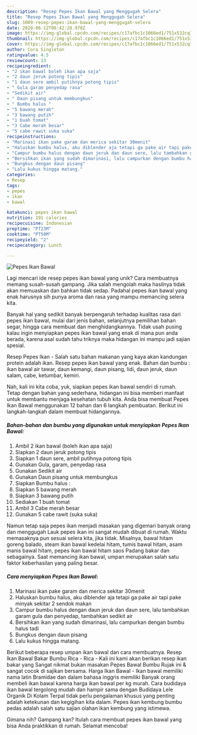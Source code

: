 ```yaml
---
description: "Resep Pepes Ikan Bawal yang Menggugah Selera"
title: "Resep Pepes Ikan Bawal yang Menggugah Selera"
slug: 1009-resep-pepes-ikan-bawal-yang-menggugah-selera
date: 2020-06-12T06:42:28.978Z
image: https://img-global.cpcdn.com/recipes/c17afbc1c1066ed1/751x532cq70/pepes-ikan-bawal-foto-resep-utama.jpg
thumbnail: https://img-global.cpcdn.com/recipes/c17afbc1c1066ed1/751x532cq70/pepes-ikan-bawal-foto-resep-utama.jpg
cover: https://img-global.cpcdn.com/recipes/c17afbc1c1066ed1/751x532cq70/pepes-ikan-bawal-foto-resep-utama.jpg
author: Cora Singleton
ratingvalue: 4.5
reviewcount: 13
recipeingredient:
- "2 ikan bawal boleh ikan apa saja"
- "2 daun jeruk potong tipis"
- "1 daun sere ambil putihnya potong tipis"
- " Gula garam penyedap rasa"
- "Sedikit air"
- " Daun pisang untuk membungkus"
- " Bumbu halus "
- "5 bawang merah"
- "3 bawang putih"
- "1 buah tomat"
- "3 Cabe merah besar"
- "5 cabe rawit suka suka"
recipeinstructions:
- "Marinasi ikan pake garam dan merica sekitar 30menit"
- "Haluskan bumbu halus, aku diblender aja tetapi ga pake air tapi pake minyak sekitar 2 sendok makan"
- "Campur bumbu halus dengan daun jeruk dan daun sere, lalu tambahkan garam gula dan penyedap, tambahkan sedikit air"
- "Bersihkan ikan yang sudah dimarinasi, lalu campurkan dengan bumbu halus tadi"
- "Bungkus dengan daun pisang"
- "Lalu kukus hingga matang."
categories:
- Resep
tags:
- pepes
- ikan
- bawal

katakunci: pepes ikan bawal 
nutrition: 191 calories
recipecuisine: Indonesian
preptime: "PT23M"
cooktime: "PT50M"
recipeyield: "2"
recipecategory: Lunch

---
```



![Pepes Ikan Bawal](https://img-global.cpcdn.com/recipes/c17afbc1c1066ed1/751x532cq70/pepes-ikan-bawal-foto-resep-utama.jpg)

Lagi mencari ide resep pepes ikan bawal yang unik? Cara membuatnya memang susah-susah gampang. Jika salah mengolah maka hasilnya tidak akan memuaskan dan bahkan tidak sedap. Padahal pepes ikan bawal yang enak harusnya sih punya aroma dan rasa yang mampu memancing selera kita.

Banyak hal yang sedikit banyak berpengaruh terhadap kualitas rasa dari pepes ikan bawal, mulai dari jenis bahan, selanjutnya pemilihan bahan segar, hingga cara membuat dan menghidangkannya. Tidak usah pusing kalau ingin menyiapkan pepes ikan bawal yang enak di mana pun anda berada, karena asal sudah tahu triknya maka hidangan ini mampu jadi sajian spesial.

Resep Pepes Ikan - Salah satu bahan makanan yang kaya akan kandungan protein adalah ikan. Resep pepes ikan bawal yang enak. Bahan dan bumbu : ikan bawal air tawar, daun kemangi, daun pisang, lidi, daun jeruk, daun salam, cabe, ketumbar, kemiri.


Nah, kali ini kita coba, yuk, siapkan pepes ikan bawal sendiri di rumah. Tetap dengan bahan yang sederhana, hidangan ini bisa memberi manfaat untuk membantu menjaga kesehatan tubuh kita. Anda bisa membuat Pepes Ikan Bawal menggunakan 12 bahan dan 6 langkah pembuatan. Berikut ini langkah-langkah dalam membuat hidangannya.

<!--inarticleads1-->

##### Bahan-bahan dan bumbu yang digunakan untuk menyiapkan Pepes Ikan Bawal:

1. Ambil 2 ikan bawal (boleh ikan apa saja)
1. Siapkan 2 daun jeruk potong tipis
1. Siapkan 1 daun sere, ambil putihnya potong tipis
1. Gunakan  Gula, garam, penyedap rasa
1. Gunakan Sedikit air
1. Gunakan  Daun pisang untuk membungkus
1. Siapkan  Bumbu halus :
1. Siapkan 5 bawang merah
1. Siapkan 3 bawang putih
1. Sediakan 1 buah tomat
1. Ambil 3 Cabe merah besar
1. Gunakan 5 cabe rawit (suka suka)


Namun tetap saja pepes ikan menjadi masakan yang digemari banyak orang dan menggugah Lauk pepes ikan ini sangat mudah dibuat di rumah. Waktu memasaknya pun sesuai selera kita, jika tidak. Misalnya, bawal hitam goreng balado, steam ikan bawal kedelai hitam, tumis bawal hitam, asam manis bawal hitam, pepes ikan bawal hitam saos Padang bakar dan sebagainya. Saat memancing ikan bawal, umpan merupakan salah satu faktor keberhasilan yang paling besar. 

<!--inarticleads2-->

##### Cara menyiapkan Pepes Ikan Bawal:

1. Marinasi ikan pake garam dan merica sekitar 30menit
1. Haluskan bumbu halus, aku diblender aja tetapi ga pake air tapi pake minyak sekitar 2 sendok makan
1. Campur bumbu halus dengan daun jeruk dan daun sere, lalu tambahkan garam gula dan penyedap, tambahkan sedikit air
1. Bersihkan ikan yang sudah dimarinasi, lalu campurkan dengan bumbu halus tadi
1. Bungkus dengan daun pisang
1. Lalu kukus hingga matang.


Berikut beberapa resep umpan ikan bawal dan cara membuatnya. Resep Ikan Bawal Bakar Bumbu Rica - Rica - Kali ini kami akan berikan resep ikan bakar yang Sangat nikmat bukan masakan Pepes Bawal Bumbu Rujak ini &amp; sangat cocok di sajikan bersama. Harga Ikan Bawal - Ikan bawal memiliki nama latin Bramidae dan dalam bahasa inggris memiliki Banyak orang membeli ikan bawal karena harga ikan bawal per kg murah. Cara budidaya ikan bawal tergolong mudah dan hampir sama dengan Budidaya Lele Organik Di Kolam Terpal tidak perlu pengalaman khusus yang penting adalah ketekunan dan kegigihan kita dalam. Pepes ikan kembung bumbu pedas adalah salah satu sajian olahan ikan kembung yang istimewa. 

Gimana nih? Gampang kan? Itulah cara membuat pepes ikan bawal yang bisa Anda praktikkan di rumah. Selamat mencoba!
